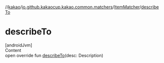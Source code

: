 //[kakao](../../../index.md)/[io.github.kakaocup.kakao.common.matchers](../index.md)/[ItemMatcher](index.md)/[describeTo](describe-to.md)



# describeTo  
[androidJvm]  
Content  
open override fun [describeTo](describe-to.md)(desc: Description)  



